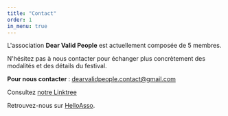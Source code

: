 ```yaml
---
title: "Contact"
order: 1
in_menu: true
---
```

L'association **Dear Valid People** est actuellement composée de 5 membres.

N'hésitez pas à nous contacter pour échanger plus concrètement des modalités et des détails du festival.

**Pour nous contacter** : [dearvalidpeople.contact@gmail.com](mailto:dearvalidpeople.contact@gmail.com) 

Consultez [notre Linktree](https://linktr.ee/dearvalidpeople?utm_source=linktree_profile_share&ltsid=4c81f79d-d832-46ea-88d9-20712db35b84)

Retrouvez-nous sur [HelloAsso](https://www.helloasso.com/associations/dear-valid-people). 